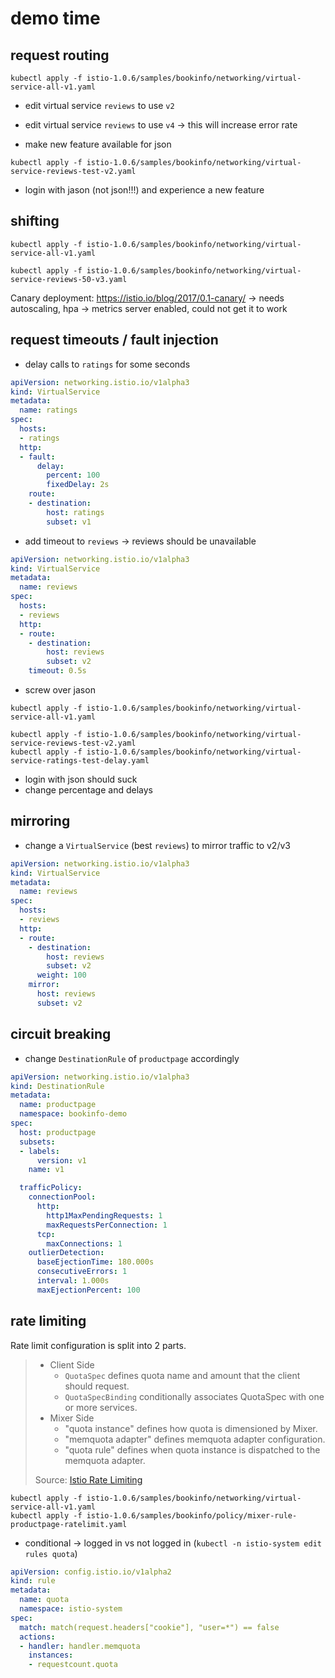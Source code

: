 # demo time

## request routing

```shell
kubectl apply -f istio-1.0.6/samples/bookinfo/networking/virtual-service-all-v1.yaml
```

* edit virtual service `reviews` to use `v2` 
* edit virtual service `reviews` to use `v4` -> this will increase error rate

* make new feature available for json

```shell
kubectl apply -f istio-1.0.6/samples/bookinfo/networking/virtual-service-reviews-test-v2.yaml
```

* login with jason (not json!!!) and experience a new feature

## shifting

```shell
kubectl apply -f istio-1.0.6/samples/bookinfo/networking/virtual-service-all-v1.yaml

kubectl apply -f istio-1.0.6/samples/bookinfo/networking/virtual-service-reviews-50-v3.yaml
```

Canary deployment: https://istio.io/blog/2017/0.1-canary/ -> needs autoscaling, hpa -> metrics server enabled, could not get it to work


## request timeouts / fault injection

* delay calls to `ratings` for some seconds

```yaml
apiVersion: networking.istio.io/v1alpha3
kind: VirtualService
metadata:
  name: ratings
spec:
  hosts:
  - ratings
  http:
  - fault:
      delay:
        percent: 100
        fixedDelay: 2s
    route:
    - destination:
        host: ratings
        subset: v1
```

* add timeout to `reviews` -> reviews should be unavailable

```yaml
apiVersion: networking.istio.io/v1alpha3
kind: VirtualService
metadata:
  name: reviews
spec:
  hosts:
  - reviews
  http:
  - route:
    - destination:
        host: reviews
        subset: v2
    timeout: 0.5s
```

* screw over jason

```shell
kubectl apply -f istio-1.0.6/samples/bookinfo/networking/virtual-service-all-v1.yaml

kubectl apply -f istio-1.0.6/samples/bookinfo/networking/virtual-service-reviews-test-v2.yaml
kubectl apply -f istio-1.0.6/samples/bookinfo/networking/virtual-service-ratings-test-delay.yaml
```

* login with json should suck
* change percentage and delays

## mirroring

* change a `VirtualService` (best `reviews`) to mirror traffic to v2/v3

```yaml
apiVersion: networking.istio.io/v1alpha3
kind: VirtualService
metadata:
  name: reviews
spec:
  hosts:
  - reviews
  http:
  - route:
    - destination:
        host: reviews
        subset: v2
      weight: 100
    mirror:
      host: reviews
      subset: v2
```

## circuit breaking

* change `DestinationRule` of `productpage` accordingly

```yaml
apiVersion: networking.istio.io/v1alpha3
kind: DestinationRule
metadata:
  name: productpage
  namespace: bookinfo-demo
spec:
  host: productpage
  subsets:
  - labels:
      version: v1
    name: v1

  trafficPolicy:
    connectionPool:
      http:
        http1MaxPendingRequests: 1
        maxRequestsPerConnection: 1
      tcp:
        maxConnections: 1
    outlierDetection:
      baseEjectionTime: 180.000s
      consecutiveErrors: 1
      interval: 1.000s
      maxEjectionPercent: 100
```

## rate limiting

Rate limit configuration is split into 2 parts.

> * Client Side
>   * `QuotaSpec` defines quota name and amount that the client should request.
>   * `QuotaSpecBinding` conditionally associates QuotaSpec with one or more services.
> * Mixer Side
>   * "quota instance" defines how quota is dimensioned by Mixer.
>   * "memquota adapter" defines memquota adapter configuration.
>   * "quota rule" defines when quota instance is dispatched to the memquota adapter.
>
> Source: [Istio Rate Limiting](https://istio.io/docs/tasks/policy-enforcement/rate-limiting/#rate-limits)

```shell
kubectl apply -f istio-1.0.6/samples/bookinfo/networking/virtual-service-all-v1.yaml
kubectl apply -f istio-1.0.6/samples/bookinfo/policy/mixer-rule-productpage-ratelimit.yaml
```

* conditional -> logged in vs not logged in (`kubectl -n istio-system edit rules quota`)

```yaml
apiVersion: config.istio.io/v1alpha2
kind: rule
metadata:
  name: quota
  namespace: istio-system
spec:
  match: match(request.headers["cookie"], "user=*") == false
  actions:
  - handler: handler.memquota
    instances:
    - requestcount.quota
```
